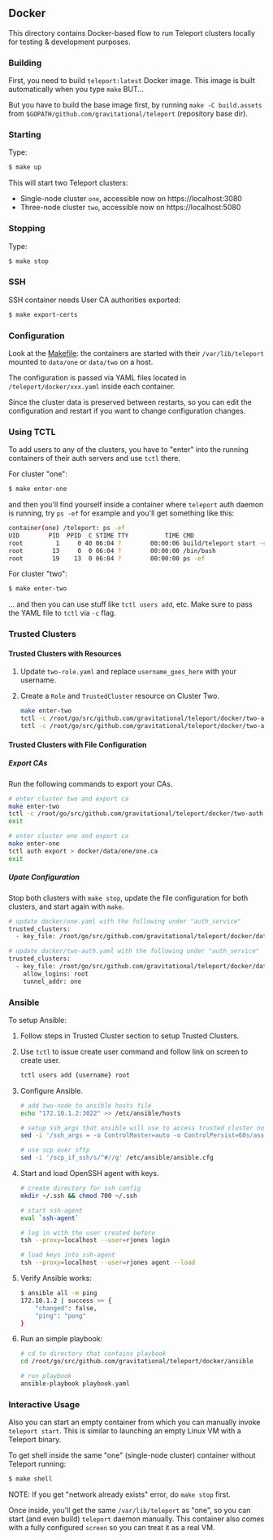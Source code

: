 ## Docker

This directory contains Docker-based flow to run Teleport clusters locally
for testing & development purposes.

### Building 

First, you need to build `teleport:latest` Docker image. This image is built
automatically when you type `make` BUT...

But you have to build the base image first, by running `make -C build.assets`
from `$GOPATH/github.com/gravitational/teleport` (repository base dir).

### Starting 

Type:

```bash
$ make up
```

This will start two Teleport clusters:

* Single-node cluster `one`, accessible now on https://localhost:3080
* Three-node cluster `two`, accessible now on https://localhost:5080

### Stopping

Type:

```bash
$ make stop
```

### SSH

SSH container needs User CA authorities exported:

```bash
$ make export-certs
```

### Configuration

Look at the [Makefile](Makefile): the containers are started with their 
`/var/lib/teleport` mounted to `data/one` or `data/two` on a host. 

The configuration is passed via YAML files located in `/teleport/docker/xxx.yaml` 
inside each container.

Since the cluster data is preserved between restarts, so you can edit the configuration
and restart if you want to change configuration changes.

### Using TCTL

To add users to any of the clusters, you have to "enter" into the running
containers of their auth servers and use `tctl` there.

For cluster "one":

```bash
$ make enter-one
```

and then you'll find yourself inside a container where `teleport` auth daemon
is running, try `ps -ef` for example and you'll get something like this:

```bash
container(one) /teleport: ps -ef
UID        PID  PPID  C STIME TTY          TIME CMD
root         1     0 40 06:04 ?        00:00:06 build/teleport start -c /teleport/docker/one.yaml
root        13     0  0 06:04 ?        00:00:00 /bin/bash
root        19    13  0 06:04 ?        00:00:00 ps -ef
```

For cluster "two":

```bash
$ make enter-two
```

... and then you can use stuff like `tctl users add`, etc. Make sure to pass 
the YAML file to `tctl` via `-c` flag.

### Trusted Clusters

#### Trusted Clusters with Resources

1. Update `two-role.yaml` and replace `username_goes_here` with your username.
1. Create a `Role` and `TrustedCluster` resource on Cluster Two.

    ```bash
    make enter-two
    tctl -c /root/go/src/github.com/gravitational/teleport/docker/two-auth.yaml create -f docker/two-role-admin.yaml
    tctl -c /root/go/src/github.com/gravitational/teleport/docker/two-auth.yaml create -f docker/two-tc.yaml
    ```

#### Trusted Clusters with File Configuration

##### Export CAs

Run the following commands to export your CAs.

```bash
# enter cluster two and export ca
make enter-two
tctl -c /root/go/src/github.com/gravitational/teleport/docker/two-auth.yaml auth export > docker/data/two/two.ca
exit

# enter cluster one and export ca
make enter-one
tctl auth export > docker/data/one/one.ca
exit
```

##### Upate Configuration

Stop both clusters with `make stop`, update the file configuration for both clusters, and start again with `make`.

```bash
# update docker/one.yaml with the following under "auth_service"
trusted_clusters:
  - key_file: /root/go/src/github.com/gravitational/teleport/docker/data/two/two.ca
```
```bash
# update docker/two-auth.yaml with the following under "auth_service"
trusted_clusters:
  - key_file: /root/go/src/github.com/gravitational/teleport/docker/data/one/one.ca
    allow_logins: root
    tunnel_addr: one
```

### Ansible

To setup Ansible:

1. Follow steps in Trusted Cluster section to setup Trusted Clusters.
1. Use `tctl` to issue create user command and follow link on screen to create user.

    ```bash
    tctl users add {username} root
    ```
1. Configure Ansible.

    ```bash
    # add two-node to ansible hosts file
    echo "172.10.1.2:3022" >> /etc/ansible/hosts

    # setup ssh_args that ansible will use to access trusted cluster nodes
    sed -i '/ssh_args = -o ControlMaster=auto -o ControlPersist=60s/assh_args = -o "ProxyCommand ssh -p 3023 one -s proxy:%h:%p@two"' /etc/ansible/ansible.cfg

    # use scp over sftp
    sed -i '/scp_if_ssh/s/^#//g' /etc/ansible/ansible.cfg
    ```

1. Start and load OpenSSH agent with keys.

    ```bash
    # create directory for ssh config
    mkdir ~/.ssh && chmod 700 ~/.ssh

    # start ssh-agent
    eval `ssh-agent`

    # log in with the user created before
    tsh --proxy=localhost --user=rjones login

    # load keys into ssh-agent
    tsh --proxy=localhost --user=rjones agent --load
    ```

1. Verify Ansible works:

    ```bash
    $ ansible all -m ping
    172.10.1.2 | success >> {
        "changed": false, 
        "ping": "pong"
    }
    ```

1. Run an simple playbook:

    ```bash
    # cd to directory that contains playbook
    cd /root/go/src/github.com/gravitational/teleport/docker/ansible

    # run playbook
    ansible-playbook playbook.yaml
    ```
    
### Interactive Usage

Also you can start an empty container from which you can manually invoke `teleport start`. 
This is similar to launching an empty Linux VM with a Teleport binary.

To get shell inside the same "one" (single-node cluster) container without 
Teleport running:

```bash
$ make shell
```

NOTE: If you get "network already exists" error, do `make stop` first.

Once inside, you'll get the same `/var/lib/teleport` as "one", so you 
can start (and even build) `teleport` daemon manually. This container also
comes with a fully configured `screen` so you can treat it as a real VM.


